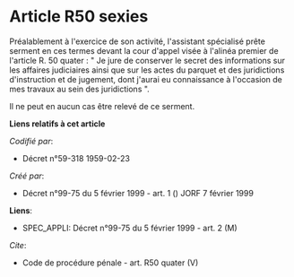 # Article R50 sexies

Préalablement à l'exercice de son activité, l'assistant spécialisé prête serment en ces termes devant la cour d'appel visée à
l'alinéa premier de l'article R. 50 quater : " Je jure de conserver le secret des informations sur les affaires judiciaires
ainsi que sur les actes du parquet et des juridictions d'instruction et de jugement, dont j'aurai eu connaissance à
l'occasion de mes travaux au sein des juridictions ". 

Il ne peut en aucun cas être relevé de ce serment.

**Liens relatifs à cet article**

_Codifié par_:

  - Décret n°59-318 1959-02-23

_Créé par_:

  - Décret n°99-75 du 5 février 1999 - art. 1 () JORF 7 février 1999

**Liens**:

  - SPEC_APPLI: Décret n°99-75 du 5 février 1999 - art. 2 (M)

_Cite_:

  - Code de procédure pénale - art. R50 quater (V)
